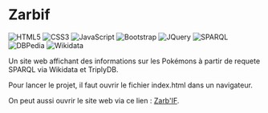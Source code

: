 # Zarbif
![HTML5](https://img.shields.io/badge/-HTML5-black?style=flat-circle&logo=html5) 
![CSS3](https://img.shields.io/badge/-CSS3-black?style=flat-circle&logo=css3)
![JavaScript](https://img.shields.io/badge/-JavaScript-black?style=flat-circle&logo=javascript)
![Bootstrap](https://img.shields.io/badge/-Bootstrap-black?style=flat-circle&logo=bootstrap)
![JQuery](https://img.shields.io/badge/-JQuery-black?style=flat-circle&logo=jquery)
![SPARQL](https://img.shields.io/badge/-SPARQL-black?style=flat-circle&logo=sparql)
![DBPedia](https://img.shields.io/badge/-DBPedia-black?style=flat-circle&logo=dbpedia)
![Wikidata](https://img.shields.io/badge/-Wikidata-black?style=flat-circle&logo=wikidata)

Un site web affichant des informations sur les Pokémons à partir de requete SPARQL via Wikidata et TriplyDB.

Pour lancer le projet, il faut ouvrir le fichier index.html dans un navigateur.

On peut aussi ouvrir le site web via ce lien : [Zarb'IF](https://hexplosif.github.io/ZarbIF).
